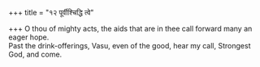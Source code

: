 +++
title = "१२ पूर्वीश्चिद्धि त्वे"

+++
O thou of mighty acts, the aids that are in thee call forward many an eager hope.  
     Past the drink-offerings, Vasu, even of the good, hear my call, Strongest God, and come.